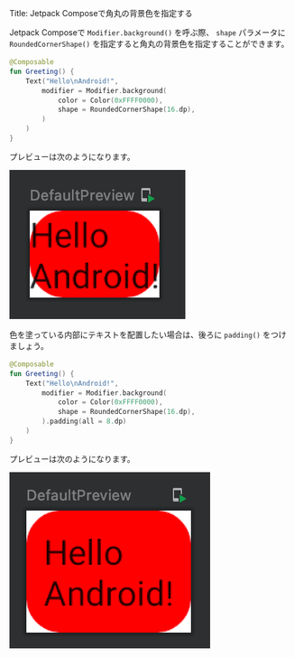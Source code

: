 Title: Jetpack Composeで角丸の背景色を指定する

Jetpack Composeで `Modifier.background()` を呼ぶ際、 `shape` パラメータに `RoundedCornerShape()` を指定すると角丸の背景色を指定することができます。

```kotlin
@Composable
fun Greeting() {
    Text("Hello\nAndroid!",
        modifier = Modifier.background(
            color = Color(0xFFFF0000),
            shape = RoundedCornerShape(16.dp),
        )
    )
}
```

プレビューは次のようになります。

![プレビュー](./background2-1.png)

色を塗っている内部にテキストを配置したい場合は、後ろに `padding()` をつけましょう。

```kotlin
@Composable
fun Greeting() {
    Text("Hello\nAndroid!",
        modifier = Modifier.background(
            color = Color(0xFFFF0000),
            shape = RoundedCornerShape(16.dp),
        ).padding(all = 8.dp)
    )
}
```

プレビューは次のようになります。

![プレビュー](./background2-2.png)
